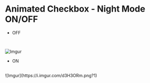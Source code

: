 # Animated Checkbox - Night Mode ON/OFF

* OFF
<br>

![Imgur](https://i.imgur.com/SEQl3y3.png?1)

* ON
<br>
![Imgur](https://i.imgur.com/d3H3ORm.png?1)
